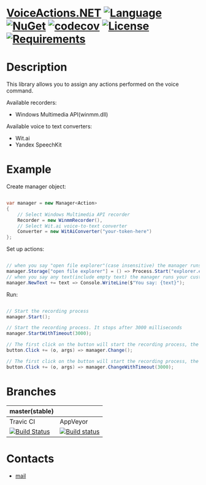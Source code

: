 # [VoiceActions.NET](https://github.com/HavenDV/VoiceActions.NET) [![Language](https://img.shields.io/badge/language-C%23-blue.svg?style=flat-square)](https://github.com/HavenDV/VoiceActions.NET/search?l=C%23&o=desc&s=&type=Code) [![NuGet](https://img.shields.io/nuget/v/VoiceActions.NET.svg?style=flat)](https://www.nuget.org/packages/VoiceActions.NET) [![codecov](https://codecov.io/gh/HavenDV/VoiceActions.NET/branch/master/graph/badge.svg)](https://codecov.io/gh/HavenDV/VoiceActions.NET) [![License](https://img.shields.io/github/license/HavenDV/VoiceActions.NET.svg?label=License&maxAge=86400)](LICENSE.md) [![Requirements](https://img.shields.io/badge/Requirements-.NET%20Standard%201.3-blue.svg)](https://github.com/dotnet/standard/blob/master/docs/versions/netstandard1.3.md)

# Description
This library allows you to assign any actions performed on the voice command.

Available recorders:
+ Windows Multimedia API(winmm.dll)

Available voice to text converters:
+ Wit.ai
+ Yandex SpeechKit

# Example

Create manager object:

```cs

var manager = new Manager<Action>
{
    // Select Windows Multimedia API recorder
    Recorder = new WinmmRecorder(),
    // Select Wit.ai voice-to-text converter
    Converter = new WitAiConverter("your-token-here")
};

 ```

Set up actions:

```cs

// when you say "open file explorer"(case insensitive) the manager runs the explorer.exe with the "C:/" base folder
manager.Storage["open file explorer"] = () => Process.Start("explorer.exe", "C:/");
// when you say any text(include empty text) the manager runs your custom action
manager.NewText += text => Console.WriteLine($"You say: {text}");

 ```

Run:

```cs

// Start the recording process
manager.Start();

// Start the recording process. It stops after 3000 milliseconds
manager.StartWithTimeout(3000);

// The first click on the button will start the recording process, the second will leave the recording process and start the action
button.Click += (o, args) => manager.Change();

// The first click on the button will start the recording process, the second or after 3000 milliseconds timeout it will leave the recording process and start the action. 
button.Click += (o, args) => manager.ChangeWithTimeout(3000);

 ```

# Branches

| master(stable) |               |
|----------------|---------------|
|    Travic CI   |    AppVeyor   |  
| [![Build Status](https://api.travis-ci.org/HavenDV/VoiceActions.NET.svg?branch=master)](https://travis-ci.org/HavenDV/VoiceActions.NET) | [![Build status](https://ci.appveyor.com/api/projects/status/6d1qhja444di11pt/branch/master?svg=true)](https://ci.appveyor.com/project/HavenDV/voiceactions-net/branch/master) |

# Contacts
* [mail](mailto:havendv@gmail.com)
